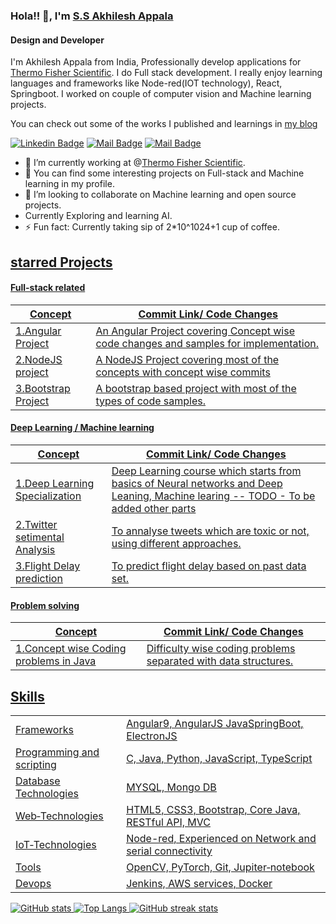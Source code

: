 ### Hola!! 👋, I'm [S.S Akhilesh Appala](https://akhileshappala.github.io/)
#### Design and Developer
I'm Akhilesh Appala from India, Professionally develop applications for [Thermo Fisher Scientific](https://en.wikipedia.org/wiki/Thermo_Fisher_Scientific).
I do Full stack development. I really enjoy learning languages and frameworks like Node-red(IOT technology), React, Springboot.
I worked on couple of computer vision and Machine learning projects.

You can check out some of the  works I published and learnings in [my blog](https://akhileshappala.wordpress.com)

[![Linkedin Badge](https://img.shields.io/badge/-Akhilesh-0e76a8?style=flat&labelColor=0e76a8&logo=linkedin&logoColor=white)](https://www.linkedin.com/in/akhilesh-appala/) [![Mail Badge](https://img.shields.io/badge/akhilesh_ssa-e84393?style=flat&labelColor=e84393&logo=instagram&logoColor=white)](https://instagram.com/akhilesh_ssa) [![Mail Badge](https://img.shields.io/badge/-akhileshappala11-c0392b?style=flat&labelColor=c0392b&logo=gmail&logoColor=white)](mailto:akhileshappala11@gmail.com)



- 🔭 I’m currently working at @[Thermo Fisher Scientific](https://en.wikipedia.org/wiki/Thermo_Fisher_Scientific).
- 🌱 You can find some interesting projects on Full-stack and Machine learning in my profile.
- 👯 I’m looking to collaborate on Machine learning and open source projects.
- Currently Exploring and learning AI.
- ⚡ Fun fact: Currently taking sip of 2*10^1024+1 cup of coffee.

<h2><u>starred Projects</h2>
  <h4> Full-stack related</h4>

Concept  | Commit Link/ Code Changes
-------- | -----
1.[Angular Project](https://github.com/akhileshappala/complete-Angular-project)   | An Angular Project covering Concept wise code changes and samples for implementation.
2.[NodeJS project](https://github.com/akhileshappala/NodeJS-MongoDb-project) | A NodeJS Project covering most of the concepts with concept wise commits
3.[Bootstrap Project](https://github.com/akhileshappala/BootStrap4-project) | A bootstrap based project with most of the types of code samples.

  <h4> Deep Learning / Machine learning  </h4>
  
Concept  | Commit Link/ Code Changes
-------- | -----
1.[Deep Learning Specialization](https://github.com/akhileshappala/Deep-learning-specialization) | Deep Learning course which starts from basics of Neural networks and Deep Leaning, Machine learing -- TODO - To be added other parts
2.[Twitter setimental Analysis](https://github.com/akhileshappala/Twitter-sentimental-analysis) | To annalyse tweets which are toxic or not, using different approaches.
3.[Flight Delay prediction](https://github.com/akhileshappala/flight-delays) | To predict flight delay based on past data set.
  


  <h4>Problem solving</h4>
  
Concept  | Commit Link/ Code Changes
-------- | -----
1.[Concept wise Coding problems in Java](https://github.com/akhileshappala/concept-wise-coding-problems) | Difficulty wise coding problems separated with data structures.


<h2><u>Skills</h2>
  
  
  
  <table style="width:100%">
  <tr>
    <td>Frameworks</td>
    <td>Angular9, AngularJS JavaSpringBoot, ElectronJS</td>
  </tr>
  <tr>
    <td>Programming and scripting</td>
    <td>C, Java, Python, JavaScript, TypeScript</td>
  </tr>
    <tr>
    <td>Database Technologies</td>
    <td>MYSQL, Mongo DB</td>
  </tr>
    <tr>
    <td>Web‐Technologies</td>
    <td>HTML5, CSS3, Bootstrap, Core Java, RESTful API, MVC </td>
  </tr>
  <tr>
    <td>IoT‐Technologies</td>
    <td>Node-red, Experienced on Network and serial connectivity</td>
  </tr>
    <tr>
    <td>Tools</td>
    <td>OpenCV, PyTorch, Git, Jupiter‐notebook</td>
  </tr>
    <tr>
    <td>Devops</td>
    <td>Jenkins, AWS services, Docker</td>
  </tr>
</table>

<!-- 
[<img src='https://cdn.jsdelivr.net/npm/simple-icons@3.0.1/icons/github.svg' alt='github' height='40'>](https://github.com/akhileshappala)  [<img src='https://cdn.jsdelivr.net/npm/simple-icons@3.0.1/icons/linkedin.svg' alt='linkedin' height='40'>](https://www.linkedin.com/in/akhilesh-appala/)  [<img src='https://cdn.jsdelivr.net/npm/simple-icons@3.0.1/icons/instagram.svg' alt='instagram' height='40'>](https://www.instagram.com/akhilesh_ssa/)  [<img src='https://cdn.jsdelivr.net/npm/simple-icons@3.0.1/icons/icloud.svg' alt='website' height='40'>](akhileshappala.github.tio)   -->

<!-- [![trophy](https://github-profile-trophy.vercel.app/?username=akhileshappala)](https://github.com/ryo-ma/github-profile-trophy) -->

<!-- [![Top Langs](https://github-readme-stats.vercel.app/api/top-langs/?username=akhileshappala)] 
(https://github.com/akhileshappala/github-readme-stats) -->
![GitHub stats](https://github-readme-stats.vercel.app/api?username=akhileshappala&show_icons=true&theme=merko) 
[![Top Langs](https://github-readme-stats.vercel.app/api/top-langs/?username=akhileshappala&theme=merko&hide=php&layout=compact)](https://github.com/akhileshappala/github-readme-stats) ![GitHub streak stats](https://github-readme-streak-stats.herokuapp.com/?user=akhileshappala)  

